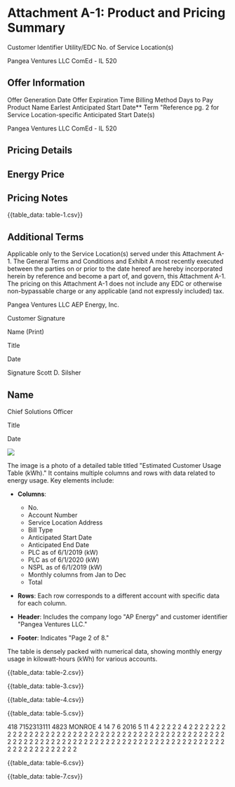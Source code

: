# Attachment A-1: Product and Pricing Summary 

Customer Identifier
Utility/EDC
No. of Service Location(s)

Pangea Ventures LLC
ComEd - IL
520

## Offer Information

Offer Generation Date
Offer Expiration Time
Billing Method
Days to Pay
Product Name
Earlest Anticipated Start Date**
Term
"Reference pg. 2 for Service Location-specific Anticipated Start Date(s)

Pangea Ventures LLC
ComEd - IL
520

## Pricing Details

## Energy Price


## Pricing Notes

{{table_data: table-1.csv}}

## Additional Terms

Applicable only to the Service Location(s) served under this Attachment A-1.
The General Terms and Conditions and Exhibit A most recently executed between the parties on or prior to the date hereof are hereby incorporated herein by reference and become a part of, and govern, this Attachment A-1. The pricing on this Attachment A-1 does not include any EDC or otherwise non-bypassable charge or any applicable (and not expressly included) tax.

Pangea Ventures LLC
AEP Energy, Inc.

Customer Signature

Name (Print)

Title

Date

Signature
Scott D. Silsher

## Name

Chief Solutions Officer

Title

Date

![](images/img-0.jpeg)

The image is a photo of a detailed table titled "Estimated Customer Usage Table (kWh)." It contains multiple columns and rows with data related to energy usage. Key elements include:

- **Columns**: 
  - No.
  - Account Number
  - Service Location Address
  - Bill Type
  - Anticipated Start Date
  - Anticipated End Date
  - PLC as of 6/1/2019 (kW)
  - PLC as of 6/1/2020 (kW)
  - NSPL as of 6/1/2019 (kW)
  - Monthly columns from Jan to Dec
  - Total

- **Rows**: Each row corresponds to a different account with specific data for each column.

- **Header**: Includes the company logo "AP Energy" and customer identifier "Pangea Ventures LLC."

- **Footer**: Indicates "Page 2 of 8."

The table is densely packed with numerical data, showing monthly energy usage in kilowatt-hours (kWh) for various accounts.

{{table_data: table-2.csv}}

{{table_data: table-3.csv}}

{{table_data: table-4.csv}}

{{table_data: table-5.csv}}

418 7152313111 4823 MONROE 4 14 7 6 2016 5 11 4 2 2 2 2 2 4 2 2 2 2 2 2 2 2 2 2 2 2 2 2 2 2 2 2 2 2 2 2 2 2 2 2 2 2 2 2 2 2 2 2 2 2 2 2 2 2 2 2 2 2 2 2 2 2 2 2 2 2 2 2 2 2 2 2 2 2 2 2 2 2 2 2 2 2 2 2 2 2 2 2 2 2 2 2 2 2 2 2 2 2 2 2 2 2 2 2 2 2 2 2 2 2 2 2 2 2

{{table_data: table-6.csv}}

{{table_data: table-7.csv}}
